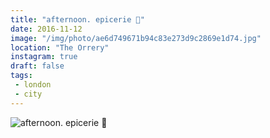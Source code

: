 ```yaml
---
title: "afternoon. epicerie 🍂"
date: 2016-11-12
image: "/img/photo/ae6d749671b94c83e273d9c2869e1d74.jpg"
location: "The Orrery"
instagram: true
draft: false
tags:
 - london
 - city
---
```


![afternoon. epicerie 🍂](/img/photo/ae6d749671b94c83e273d9c2869e1d74.jpg)
